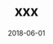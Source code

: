 ---
title: xxx
date: 2018-06-01
description: xxx
thumb: /assets/images/pro-staff/
image: /assets/images/pro-staff/
# angler-name: 

# reel-type: spinning
# reel-series: 400 

# location: Someplace, United States
# fish: Some Big Fish
# fish-length: 49 in.
# fish-weight: 78 lbs.
---